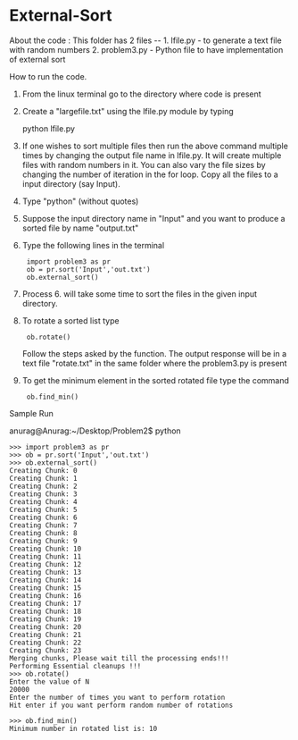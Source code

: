 External-Sort
=============

About the code : This folder has 2 files --
		 1. lfile.py - to generate a text file with random numbers
		 2. problem3.py - Python file to have implementation of external sort


How to run the code. 
1. From the linux terminal go to the directory where code is present

2. Create a "largefile.txt" using the lfile.py module by typing 

	python lfile.py

3. If one wishes to sort multiple files then run the above command multiple times
   by changing the output file name in lfile.py. It will create multiple files with 
   random numbers in it. You can also vary the file sizes by changing the number of 
   iteration in the for loop. Copy all the files to a input directory (say Input). 

4. Type "python" (without quotes)

5. Suppose the input directory name in "Input" and you want to produce a sorted file by
   name "output.txt"

6. Type the following lines in the terminal

		import problem3 as pr
		ob = pr.sort('Input','out.txt')
		ob.external_sort()

7. Process 6. will take some time to sort the files in the given input directory.
8. To rotate a sorted list type
	
		ob.rotate()
   
   Follow the steps asked by the function. The output response will be in a text file
   "rotate.txt" in the same folder where the problem3.py is present
9. To get the minimum element in the sorted rotated file type the command

		ob.find_min()

Sample Run

anurag@Anurag:~/Desktop/Problem2$ python

	>>> import problem3 as pr
	>>> ob = pr.sort('Input','out.txt')
	>>> ob.external_sort()
	Creating Chunk: 0
	Creating Chunk: 1
	Creating Chunk: 2
	Creating Chunk: 3
	Creating Chunk: 4
	Creating Chunk: 5
	Creating Chunk: 6
	Creating Chunk: 7
	Creating Chunk: 8
	Creating Chunk: 9
	Creating Chunk: 10
	Creating Chunk: 11
	Creating Chunk: 12
	Creating Chunk: 13
	Creating Chunk: 14
	Creating Chunk: 15
	Creating Chunk: 16
	Creating Chunk: 17
	Creating Chunk: 18
	Creating Chunk: 19
	Creating Chunk: 20
	Creating Chunk: 21
	Creating Chunk: 22
	Creating Chunk: 23
	Merging chunks, Please wait till the processing ends!!!
	Performing Essential cleanups !!!
	>>> ob.rotate()
	Enter the value of N
	20000
	Enter the number of times you want to perform rotation
	Hit enter if you want perform random number of rotations
	
	>>> ob.find_min()
	Minimum number in rotated list is: 10

